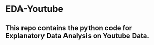 # EDA-Youtube

## This repo contains the python code for Explanatory Data Analysis on Youtube Data.
